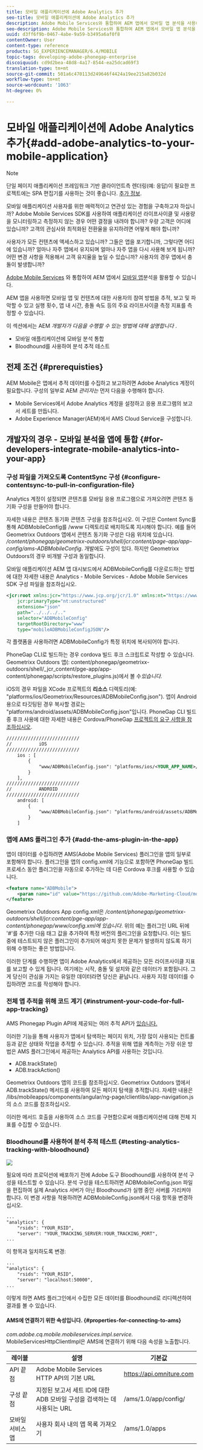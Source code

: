 ```yaml
---
title: 모바일 애플리케이션에 Adobe Analytics 추가
seo-title: 모바일 애플리케이션에 Adobe Analytics 추가
description: Adobe Mobile Services와 통합하여 AEM 앱에서 모바일 앱 분석을 사용하는 방법에 대해 알려면 이 페이지를 따르십시오.
seo-description: Adobe Mobile Services와 통합하여 AEM 앱에서 모바일 앱 분석을 사용하는 방법에 대해 알려면 이 페이지를 따르십시오.
uuid: d3ff6f9b-0467-4abe-9a59-b3495a6af0f8
contentOwner: User
content-type: reference
products: SG_EXPERIENCEMANAGER/6.4/MOBILE
topic-tags: developing-adobe-phonegap-enterprise
discoiquuid: cd9d2bea-48d8-4a17-8544-ea25dcad69f3
translation-type: tm+mt
source-git-commit: 501a6c470113d249646f4424a19ee215a82b032d
workflow-type: tm+mt
source-wordcount: '1063'
ht-degree: 0%

---
```



# 모바일 애플리케이션에 Adobe Analytics 추가{#add-adobe-analytics-to-your-mobile-application}

>[!NOTE]
>
>단일 페이지 애플리케이션 프레임워크 기반 클라이언트측 렌더링(예: 응답)이 필요한 프로젝트에는 SPA 편집기를 사용하는 것이 좋습니다. [추가 정보](/help/sites-developing/spa-overview.md).

모바일 애플리케이션 사용자를 위한 매력적이고 연관성 있는 경험을 구축하고자 하십니까? Adobe Mobile Services SDK를 사용하여 애플리케이션 라이프사이클 및 사용량을 모니터링하고 측정하지 않는 경우 어떤 결정을 내려야 합니까? 우량 고객은 어디에 있습니까? 고객의 관심사와 최적화된 전환율을 유지하려면 어떻게 해야 합니까?

사용자가 모든 컨텐츠에 액세스하고 있습니까? 그들은 앱을 포기합니까, 그렇다면 어디에 있습니까? 얼마나 자주 앱에서 유지되며 얼마나 자주 앱을 다시 사용해 보게 됩니까? 어떤 변경 사항을 적용해서 고객 유지율을 높일 수 있습니까? 사용자의 경우 앱에서 충돌이 발생합니까?

[Adobe Mobile Services](https://www.adobe.com/ca/solutions/digital-analytics/mobile-web-apps-analytics.html) 와 통합하여 AEM 앱에서 [모바일 앱](https://www.adobe.com/marketing-cloud/mobile-marketing.html)분석을 활용할 수 있습니다.

AEM 앱을 사용하면 모바일 앱 및 컨텐츠에 대한 사용자의 참여 방법을 추적, 보고 및 파악할 수 있고 실행 횟수, 앱 내 시간, 충돌 속도 등의 주요 라이프사이클 측정 지표를 측정할 수 있습니다.

이 섹션에서는 AEM *개발자가 다음을 수행할 수 있는 방법에 대해 설명합니다* .

* 모바일 애플리케이션에 모바일 분석 통합
* Bloodhound를 사용하여 분석 추적 테스트

## 전제 조건 {#prerequisties}

AEM Mobile은 앱에서 추적 데이터를 수집하고 보고하려면 Adobe Analytics 계정이 필요합니다. 구성의 일부로 AEM *관리자는* 먼저 다음을 수행해야 합니다.

* Mobile Services에서 Adobe Analytics 계정을 설정하고 응용 프로그램의 보고서 세트를 만듭니다.
* Adobe Experience Manager(AEM)에서 AMS Cloud Service을 구성합니다.

## 개발자의 경우 - 모바일 분석을 앱에 통합 {#for-developers-integrate-mobile-analytics-into-your-app}

### 구성 파일을 가져오도록 ContentSync 구성 {#configure-contentsync-to-pull-in-configuration-file}

Analytics 계정이 설정되면 콘텐츠를 모바일 응용 프로그램으로 가져오려면 콘텐츠 동기화 구성을 만들어야 합니다.

자세한 내용은 콘텐츠 동기화 콘텐츠 구성을 참조하십시오. 이 구성은 Content Sync를 통해 ADBMobileConfig를 /www 디렉토리로 배치하도록 지시해야 합니다. 예를 들어 Geometrixx Outdoors 앱에서 콘텐츠 동기화 구성은 다음 위치에 있습니다. */content/phonegap/geometrixx-outdoors/shell/jcr:content/page-app/app-config/ams-ADBMobileConfig*. 개발에도 구성이 있다. 하지만 Geometrixx Outdoors의 경우 비개발 구성과 동일합니다.

모바일 애플리케이션 AEM 앱 대시보드에서 ADBMobileConfig를 다운로드하는 방법에 대한 자세한 내용은 Analytics - Mobile Services - Adobe Mobile Services SDK 구성 파일을 참조하십시오.

```xml
<jcr:root xmlns:jcr="https://www.jcp.org/jcr/1.0" xmlns:nt="https://www.jcp.org/jcr/nt/1.0"
    jcr:primaryType="nt:unstructured"
    extension="json"
    path="../../../.." 
    selector="ADBMobileConfig"
    targetRootDirectory="www"
    type="mobileADBMobileConfigJSON"/>
```

각 플랫폼을 사용하려면 ADBMobileConfig가 특정 위치에 복사되어야 합니다.

PhoneGap CLI로 빌드하는 경우 cordova 빌드 후크 스크립트로 작성할 수 있습니다. Geometrixx Outdoors 앱(: content/phonegap/geometrixx-outdoors/shell/_jcr_content/pge-app/app-content/phonegap/scripts/restore_plugins.js)에서 볼 수&#x200B;*있습니다.*

iOS의 경우 파일을 XCode 프로젝트의 **리소스** 디렉토리(예: &quot;platforms/ios/Geometrixx/Resources/ADBMobileConfig.json&quot;). 앱이 Android용으로 타깃팅된 경우 복사할 경로는 &quot;platforms/android/assets/ADBMobileConfig.json&quot;입니다. PhoneGap CLI 빌드 중 후크 사용에 대한 자세한 내용은 Cordova/PhoneGap [프로젝트의 요구 사항을 참조하십시오](https://devgirl.org/2013/11/12/three-hooks-your-cordovaphonegap-project-needs/).

```xml
///////////////////////////
//          iOS
///////////////////////////
    ios : [
        {
            "www/ADBMobileConfig.json": "platforms/ios/<YOUR_APP_NAME>/Resources/ADBMobileConfig.json"
        }
    ],
///////////////////////////
//          ANDROID
///////////////////////////
    android: [
        {
            "www/ADBMobileConfig.json": "platforms/android/assets/ADBMobileConfig.json"
        }
    ]
```

### 앱에 AMS 플러그인 추가 {#add-the-ams-plugin-in-the-app}

앱이 데이터를 수집하려면 AMS(Adobe Mobile Services) 플러그인을 앱의 일부로 포함해야 합니다. 플러그인을 앱의 config.xml에 기능으로 포함하면 PhoneGap 빌드 프로세스 동안 플러그인을 자동으로 추가하는 데 다른 Cordova 후크를 사용할 수 있습니다.

```xml
<feature name="ADBMobile">
    <param name="id" value="https://github.com/Adobe-Marketing-Cloud/mobile-services#0482f9cedf90c98a8d4b07219ece1933b2e46a60"/>
</feature>
```

Geometrixx Outdoors App config.xml은 */content/phonegap/geometrixx-outdoors/shell/jcr:content/pge-app/app-content/phonegap/www/config.xml에 있습니다*. 위의 예는 플러그인 URL 뒤에 &#39;#&#39;를 추가한 다음 태그 값을 추가하여 특정 버전의 플러그인을 요청합니다. 이는 빌드 중에 테스트되지 않은 플러그인이 추가되어 예상치 못한 문제가 발생하지 않도록 하기 위해 수행하는 좋은 방법입니다.

이러한 단계를 수행하면 앱이 Adobe Analytics에서 제공하는 모든 라이프사이클 지표를 보고할 수 있게 됩니다. 여기에는 시작, 충돌 및 설치와 같은 데이터가 포함됩니다. 그게 당신이 관심을 가지는 유일한 데이터라면 당신은 끝납니다. 사용자 지정 데이터를 수집하려면 코드를 작성해야 합니다.

### 전체 앱 추적을 위해 코드 계기 {#instrument-your-code-for-full-app-tracking}

AMS Phonegap Plugin API에 제공되는 여러 추적 API가 [있습니다.](https://docs.adobe.com/content/help/en/mobile-services/ios/phonegap-ios/phonegap-methods.html)

이러한 기능을 통해 사용자가 앱에서 탐색하는 페이지 위치, 가장 많이 사용되는 컨트롤 등과 같은 상태와 작업을 추적할 수 있습니다. 추적을 위해 앱을 계측하는 가장 쉬운 방법은 AMS 플러그인에서 제공하는 Analytics API를 사용하는 것입니다.

* ADB.trackState()
* ADB.trackAction()

Geometrixx Outdoors 앱의 코드를 참조하십시오. Geometrixx Outdoors 앱에서 ADB.trackState() 메서드를 사용하여 모든 페이지 탐색을 추적합니다. 자세한 내용은 /libs/mobileapps/components/angular/ng-page/clientlibs/app-navigation.js의 소스 코드를 참조하십시오.

이러한 메서드 호출을 사용하여 소스 코드를 구현함으로써 애플리케이션에 대해 전체 지표를 수집할 수 있습니다.

### Bloodhound를 사용하여 분석 추적 테스트  {#testing-analytics-tracking-with-bloodhound}

![](do-not-localize/chlimage_1.jpeg)

<!--NOTE TO WRITER: Reference to Bloodhound no longer valid. Bloodhound is EOL. Russell Whitchurch can provide details/alternate options.-->

필요에 따라 프로덕션에 배포하기 전에 Adobe 도구 Bloodhound를 사용하여 분석 구성을 테스트할 수 있습니다. 분석 구성을 테스트하려면 ADBMobileConfig.json 파일을 편집하여 실제 Analytics 서버가 아닌 Bloodhound가 실행 중인 서버를 가리켜야 합니다. 이 변경 사항을 적용하려면 ADBMobileConfig.json에서 다음 항목을 변경하십시오.

```xml
...
"analytics": {
    "rsids": "YOUR_RSID",
    "server": "YOUR_TRACKING_SERVER:YOUR_TRACKING_PORT",
...
```

이 항목과 일치하도록 변경:

```xml
...
"analytics": {
    "rsids": "YOUR_RSID",
    "server": "localhost:50000",
...
```

이렇게 하면 AMS 플러그인에서 수집한 모든 데이터를 Bloodhound로 리디렉션하여 결과를 볼 수 있습니다.

#### AMS에 연결하기 위한 속성입니다. {#properties-for-connecting-to-ams}

*com.adobe.cq.mobile.mobileservices.impl.service.* MobileServicesHttpClientImpl은 AMS에 연결하기 위해 다음 속성을 노출합니다.

| **레이블** | **설명** | **기본값** |
|---|---|---|
| API 끝점 | Adobe Mobile Services HTTP API의 기본 URL | https://api.omniture.com |
| 구성 끝점 | 지정된 보고서 세트 ID에 대한 ADB 모바일 구성을 검색하는 데 사용되는 URL | /ams/1.0/app/config/ |
| 모바일 서비스 앱 | 사용자 회사 내의 앱 목록 가져오기 | /ams/1.0/apps |

